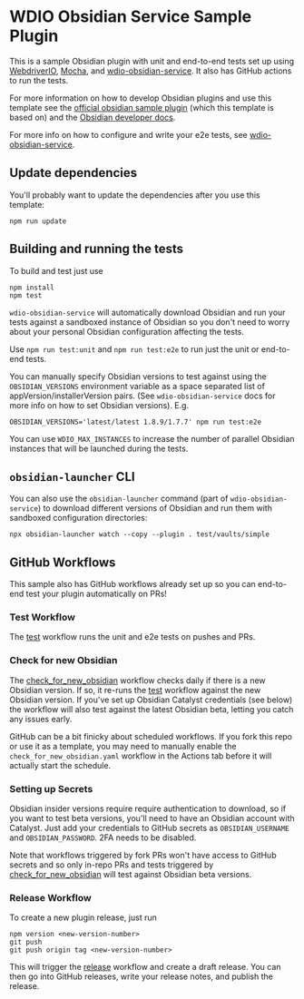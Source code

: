 <!-- [![Test](https://github.com/ORG/REPO/actions/workflows/test.yaml/badge.svg?branch=main)](https://github.com/ORG/REPO/actions/workflows/test.yaml) -->
# WDIO Obsidian Service Sample Plugin 

This is a sample Obsidian plugin with unit and end-to-end tests set up using
[WebdriverIO](https://webdriver.io/), [Mocha](https://mochajs.org), and
[wdio-obsidian-service](https://github.com/jesse-r-s-hines/wdio-obsidian-service). It also has
GitHub actions to run the tests.

For more information on how to develop Obsidian plugins and use this template see the
[official obsidian sample plugin](https://github.com/obsidianmd/obsidian-sample-plugin) (which
this template is based on) and the [Obsidian developer docs](https://docs.obsidian.md/Home).

For more info on how to configure and write your e2e tests, see
[wdio-obsidian-service](https://github.com/jesse-r-s-hines/wdio-obsidian-service).

## Update dependencies
You'll probably want to update the dependencies after you use this template:
```shell
npm run update
```

## Building and running the tests
To build and test just use
```shell
npm install
npm test
```

`wdio-obsidian-service` will automatically download Obsidian and run your tests against a
sandboxed instance of Obsidian so you don't need to worry about your personal Obsidian
configuration affecting the tests.

Use `npm run test:unit` and `npm run test:e2e` to run just the unit or end-to-end tests.

You can manually specify Obsidian versions to test against using the `OBSIDIAN_VERSIONS`
environment variable as a space separated list of appVersion/installerVersion pairs. (See `wdio-obsidian-service` docs for more info on how to set Obsidian versions). E.g.
```shell
OBSIDIAN_VERSIONS='latest/latest 1.8.9/1.7.7' npm run test:e2e
```

You can use `WDIO_MAX_INSTANCES` to increase the number of parallel Obsidian instances that will
be launched during the tests.

## `obsidian-launcher` CLI
You can also use the `obsidian-launcher` command (part of `wdio-obsidian-service`) to download
different versions of Obsidian and run them with sandboxed configuration directories:
```shel
npx obsidian-launcher watch --copy --plugin . test/vaults/simple
```

## GitHub Workflows
This sample also has GitHub workflows already set up so you can end-to-end test your plugin
automatically on PRs!

### Test Workflow
The [test](./.github/workflows/test.yaml) workflow runs the unit and e2e tests on pushes and PRs.

### Check for new Obsidian
The [check_for_new_obsidian](./.github/workflows/check_for_new_obsidian.yaml) workflow checks daily
if there is a new Obsidian version. If so, it re-runs the [test](./.github/workflows/test.yaml)
workflow against the new Obsidian version. If you've set up Obsidian Catalyst credentials (see
below) the workflow will also test against the latest Obsidian beta, letting you catch any issues
early.

GitHub can be a bit finicky about scheduled workflows. If you fork this repo or use it as a
template, you may need to manually enable the `check_for_new_obsidian.yaml` workflow in the Actions tab
before it will actually start the schedule.

### Setting up Secrets
Obsidian insider versions require require authentication to download, so if you want to test beta
versions, you'll need to have an Obsidian account with Catalyst. Just add your credentials to
GitHub secrets as `OBSIDIAN_USERNAME` and `OBSIDIAN_PASSWORD`. 2FA needs to be disabled.

Note that workflows triggered by fork PRs won't have access to GitHub secrets and so only in-repo
PRs and tests triggered by [check_for_new_obsidian](./.github/workflows/check_for_new_obsidian.yaml) will test
against Obsidian beta versions.

### Release Workflow
To create a new plugin release, just run
```
npm version <new-version-number>
git push
git push origin tag <new-version-number>
```
This will trigger the [release](./.github/workflows/release.yaml) workflow and create a draft
release. You can then go into GitHub releases, write your release notes, and publish the release.
